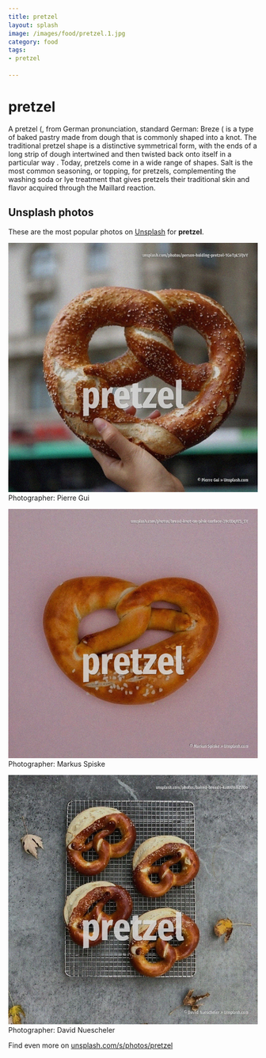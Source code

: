 ```yaml
---
title: pretzel
layout: splash
image: /images/food/pretzel.1.jpg
category: food
tags:
- pretzel

---
```

# pretzel

A pretzel (, from German pronunciation, standard German: Breze ( is a type of baked pastry made  from dough that is commonly shaped into a knot. The traditional pretzel shape is a distinctive symmetrical form, with the ends of a long strip of  dough intertwined and then twisted back onto itself in a particular way . Today, pretzels come in a wide range of shapes.  Salt is the most common seasoning, or topping, for pretzels, complementing the washing soda or lye  treatment that gives pretzels their traditional skin and flavor acquired through the Maillard  reaction. 

 
## Unsplash photos
These are the most popular photos on [Unsplash](https://unsplash.com) for **pretzel**.
 
![pretzel](/images/food/pretzel.1.jpg)
Photographer:  Pierre Gui
 
![pretzel](/images/food/pretzel.2.jpg)
Photographer:  Markus Spiske
 
![pretzel](/images/food/pretzel.3.jpg)
Photographer:  David Nuescheler
 
Find even more on [unsplash.com/s/photos/pretzel](https://unsplash.com/s/photos/pretzel)
 
